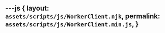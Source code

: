 ---js
{
  layout:    `assets/scripts/js/WorkerClient.njk`,
  permalink: `assets/scripts/js/WorkerClient.min.js`,
}
---
